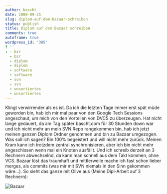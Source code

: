 ```yaml
---
author: bascht
date: 2008-09-25
slug: diplom-auf-dem-bazaar-schreiben
status: publish
title: Diplom auf dem Bazaar schreiben
comments: true
autoframe: true
wordpress_id: '385'
? ''
: - bzr
  - bzr
  - diplom
  - diplom
  - software
  - software
  - svn
  - svn
  - unsortiertes
  - unsortiertes
---
```


Klingt verwirrender als es ist. Da ich die letzten Tage immer erst
spät müde geworden bin, hab ich mir mal paar von den Google Tech
Sessions angeschaut, um mich von den Vorteilen von DVCS zu
überzeugen. Hat nicht lange gedauert, da am Tag später bascht.com
für 30 Stunden down war und ich nicht mehr an mein SVN Repo
rangekommen bin, hab ich jetzt meinen ganzen Diplom Ordner genommen
und bin zu Bazaar umgezogen. Was soll ich sagen? Bin 100%
begeistert und will nicht mehr zurück. Meinen Kram kann ich
trotzdem zentral synchronisieren, aber ich bin nicht mehr
angeschissen wenn mal ein Knoten ausfällt. Und ich schreib derzeit
an 3 Rechnern abwechselnd, da kann man schnell aus dem Takt kommen,
ohne VCS. Bazaar löst das traumhaft und mittlerweile mache ich fast
schon lieber merges, als commits (was mir mit SVN niemals in den
Sinn gekommen wäre...). So sieht das ganze mit Olive aus (Meine
Dipl-Arbeit auf 3 Rechnern):

![Bazaar](/blog/2008-09-25-diplom-auf-dem-bazaar-schreiben/bzr-diploma.png)



